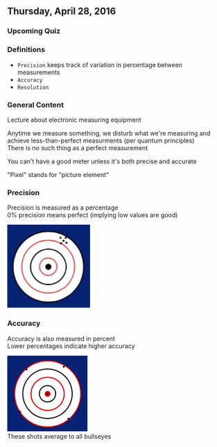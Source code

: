 ## Thursday, April 28, 2016

### Upcoming Quiz

### Definitions
- `Precision` keeps track of variation in percentage between measurements
- `Accuracy`
- `Resolution`

### General Content
Lecture about electronic measuring equipment

Anytime we measure something, we disturb what we're measuring and achieve less-than-perfect measurments (per quantum principles)  
There is no such thing as a perfect measurement

You can't have a good meter unless it's both precise and accurate

"Pixel" stands for "picture element"

### Precision
Precision is measured as a percentage  
0% precision means perfect (implying low values are good)

![Precision](precision.png)

### Accuracy
Accuracy is also measured in percent  
Lower percentages indicate higher accuracy

![Accuracy](accuracy.png)  
These shots average to all bullseyes

